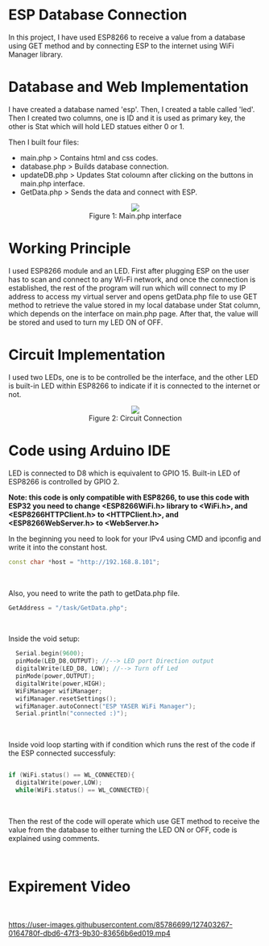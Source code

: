 # ESP Database Connection

In this project, I have used ESP8266 to receive a value from a database using GET method and by connecting ESP to the internet using WiFi Manager library.<br>

# Database and Web Implementation

I have created a database named 'esp'. Then, I created a table called 'led'. Then I created two columns, one is ID and it is used as primary key, the other is Stat which will hold LED statues either 0 or 1.

Then I built four files:
- main.php > Contains html and css codes.
- database.php > Builds database connection.
- updateDB.php > Updates Stat coloumn after clicking on the buttons in main.php interface.
- GetData.php > Sends the data and connect with ESP.

<p align="center">
<img src="https://user-images.githubusercontent.com/85786699/127405540-26815bc9-6ab3-4336-8e10-591a99c6fef7.png">
<br> 
Figure 1: Main.php interface</p>

# Working Principle

I used ESP8266 module and an LED. First after plugging ESP on the user has to scan and connect to any Wi-Fi network, and once the connection is established, the rest of the program will run which will connect to my IP address to access my virtual server and opens getData.php file to use GET method to retrieve the value stored in my local database under Stat column, which depends on the interface on main.php page. After that, the value will be stored and used to turn my LED ON of OFF.


# Circuit Implementation

I used two LEDs, one is to be controlled be the interface, and the other LED is built-in LED within ESP8266 to indicate if it is connected to the internet or not.

<p align="center">
<img src="https://user-images.githubusercontent.com/85786699/127397021-b9606876-f4a7-4876-aa7b-548cfa333162.png">
<br>
Figure 2: Circuit Connection</p>



# Code using Arduino IDE

LED is connected to D8 which is equivalent to GPIO 15.
Built-in LED of ESP8266 is controlled by GPIO 2.

**Note: this code is only compatible with ESP8266, to use this code with ESP32 you need to change <ESP8266WiFi.h> library to <WiFi.h>, and <ESP8266HTTPClient.h> to <HTTPClient.h>, and <ESP8266WebServer.h> to <WebServer.h>**

In the beginning you need to look for your IPv4 using CMD and ipconfig and write it into the constant host.
<br>
```C++
const char *host = "http://192.168.8.101";
```
<br>

Also, you need to write the path to getData.php file.<br>

```C++
GetAddress = "/task/GetData.php";
```
<br>

Inside the void setup:
<br>
```C++
  Serial.begin(9600);
  pinMode(LED_D8,OUTPUT); //--> LED port Direction output
  digitalWrite(LED_D8, LOW); //--> Turn off Led  
  pinMode(power,OUTPUT);  
  digitalWrite(power,HIGH);
  WiFiManager wifiManager;
  wifiManager.resetSettings();
  wifiManager.autoConnect("ESP YASER WiFi Manager");
  Serial.println("connected :)");
```
<br>
    
Inside void loop starting with if condition which runs the rest of the code if the ESP connected successfuly:
<br>
```C++

if (WiFi.status() == WL_CONNECTED){
  digitalWrite(power,LOW);       
  while(WiFi.status() == WL_CONNECTED){
```
<br>


Then the rest of the code will operate which use GET method to receive the value from the database to either turning the LED ON or OFF, code is explained using comments.


<br>

# Expirement Video

<br>


https://user-images.githubusercontent.com/85786699/127403267-0164780f-dbd6-47f3-9b30-83656b6ed019.mp4


<br>

